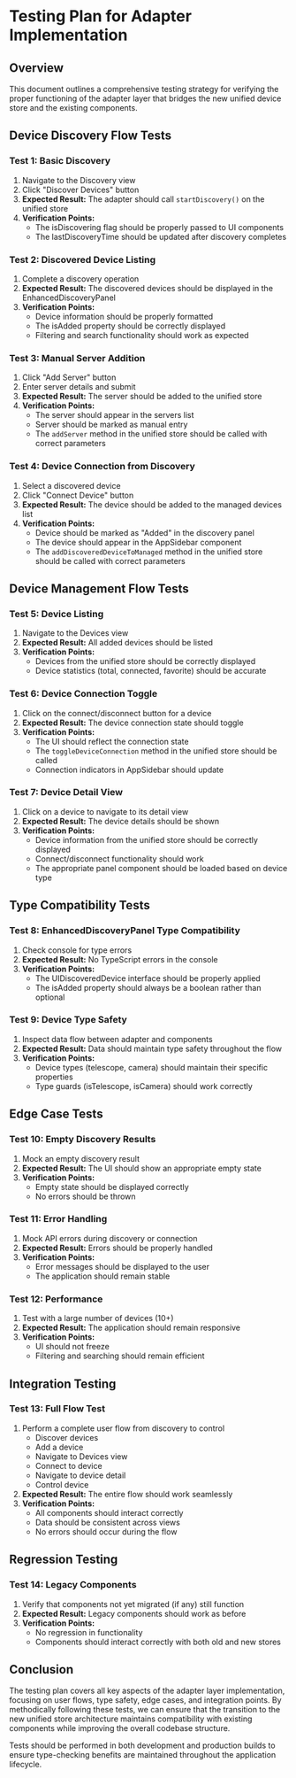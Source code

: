 # Testing Plan for Adapter Implementation

## Overview

This document outlines a comprehensive testing strategy for verifying the proper functioning of the adapter layer that bridges the new unified device store and the existing components.

## Device Discovery Flow Tests

### Test 1: Basic Discovery

1. Navigate to the Discovery view
2. Click "Discover Devices" button
3. **Expected Result:** The adapter should call `startDiscovery()` on the unified store
4. **Verification Points:**
   - The isDiscovering flag should be properly passed to UI components
   - The lastDiscoveryTime should be updated after discovery completes

### Test 2: Discovered Device Listing

1. Complete a discovery operation
2. **Expected Result:** The discovered devices should be displayed in the EnhancedDiscoveryPanel
3. **Verification Points:**
   - Device information should be properly formatted
   - The isAdded property should be correctly displayed
   - Filtering and search functionality should work as expected

### Test 3: Manual Server Addition

1. Click "Add Server" button
2. Enter server details and submit
3. **Expected Result:** The server should be added to the unified store
4. **Verification Points:**
   - The server should appear in the servers list
   - Server should be marked as manual entry
   - The `addServer` method in the unified store should be called with correct parameters

### Test 4: Device Connection from Discovery

1. Select a discovered device
2. Click "Connect Device" button
3. **Expected Result:** The device should be added to the managed devices list
4. **Verification Points:**
   - Device should be marked as "Added" in the discovery panel
   - The device should appear in the AppSidebar component
   - The `addDiscoveredDeviceToManaged` method in the unified store should be called with correct parameters

## Device Management Flow Tests

### Test 5: Device Listing

1. Navigate to the Devices view
2. **Expected Result:** All added devices should be listed
3. **Verification Points:**
   - Devices from the unified store should be correctly displayed
   - Device statistics (total, connected, favorite) should be accurate

### Test 6: Device Connection Toggle

1. Click on the connect/disconnect button for a device
2. **Expected Result:** The device connection state should toggle
3. **Verification Points:**
   - The UI should reflect the connection state
   - The `toggleDeviceConnection` method in the unified store should be called
   - Connection indicators in AppSidebar should update

### Test 7: Device Detail View

1. Click on a device to navigate to its detail view
2. **Expected Result:** The device details should be shown
3. **Verification Points:**
   - Device information from the unified store should be correctly displayed
   - Connect/disconnect functionality should work
   - The appropriate panel component should be loaded based on device type

## Type Compatibility Tests

### Test 8: EnhancedDiscoveryPanel Type Compatibility

1. Check console for type errors
2. **Expected Result:** No TypeScript errors in the console
3. **Verification Points:**
   - The UIDiscoveredDevice interface should be properly applied
   - The isAdded property should always be a boolean rather than optional

### Test 9: Device Type Safety

1. Inspect data flow between adapter and components
2. **Expected Result:** Data should maintain type safety throughout the flow
3. **Verification Points:**
   - Device types (telescope, camera) should maintain their specific properties
   - Type guards (isTelescope, isCamera) should work correctly

## Edge Case Tests

### Test 10: Empty Discovery Results

1. Mock an empty discovery result
2. **Expected Result:** The UI should show an appropriate empty state
3. **Verification Points:**
   - Empty state should be displayed correctly
   - No errors should be thrown

### Test 11: Error Handling

1. Mock API errors during discovery or connection
2. **Expected Result:** Errors should be properly handled
3. **Verification Points:**
   - Error messages should be displayed to the user
   - The application should remain stable

### Test 12: Performance

1. Test with a large number of devices (10+)
2. **Expected Result:** The application should remain responsive
3. **Verification Points:**
   - UI should not freeze
   - Filtering and searching should remain efficient

## Integration Testing

### Test 13: Full Flow Test

1. Perform a complete user flow from discovery to control
   - Discover devices
   - Add a device
   - Navigate to Devices view
   - Connect to device
   - Navigate to device detail
   - Control device
2. **Expected Result:** The entire flow should work seamlessly
3. **Verification Points:**
   - All components should interact correctly
   - Data should be consistent across views
   - No errors should occur during the flow

## Regression Testing

### Test 14: Legacy Components

1. Verify that components not yet migrated (if any) still function
2. **Expected Result:** Legacy components should work as before
3. **Verification Points:**
   - No regression in functionality
   - Components should interact correctly with both old and new stores

## Conclusion

The testing plan covers all key aspects of the adapter layer implementation, focusing on user flows, type safety, edge cases, and integration points. By methodically following these tests, we can ensure that the transition to the new unified store architecture maintains compatibility with existing components while improving the overall codebase structure.

Tests should be performed in both development and production builds to ensure type-checking benefits are maintained throughout the application lifecycle.

